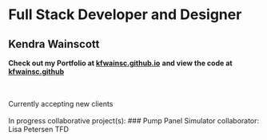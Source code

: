 # Full Stack Developer and Designer

## Kendra Wainscott

**Check out my Portfolio at [kfwainsc.github.io](https://kfwainsc.github.io/ "portfolio page hosted and updated through gitpages")**
**and view the code at [kfwainsc.github](https://github.com/kfwainsc/kfwainsc.github.io "portfolio page hosted and updated through gitpages")**


<br/>
<br/>
Currently accepting new clients 

<br/>
<br/>
In progress collaborative project(s): 
### Pump Panel Simulator  
collaborator: Lisa Petersen TFD
